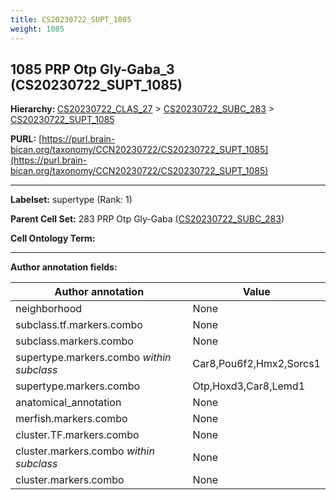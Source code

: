 ```yaml
---
title: CS20230722_SUPT_1085
weight: 1085
---
```

## 1085 PRP Otp Gly-Gaba_3 (CS20230722_SUPT_1085)
<b>Hierarchy: </b>
[CS20230722_CLAS_27](../CS20230722_CLAS_27) >
[CS20230722_SUBC_283](../CS20230722_SUBC_283) >
[CS20230722_SUPT_1085](../CS20230722_SUPT_1085)

**PURL:** [https://purl.brain-bican.org/taxonomy/CCN20230722/CS20230722_SUPT_1085](https://purl.brain-bican.org/taxonomy/CCN20230722/CS20230722_SUPT_1085)

---


**Labelset:** supertype (Rank: 1)

**Parent Cell Set:** 283 PRP Otp Gly-Gaba ([CS20230722_SUBC_283](../CS20230722_SUBC_283))



**Cell Ontology Term:** 

[MARKER GENES.]: #


---

[TRANSFERRED ANNOTATIONS.]: #


[AUTHOR ANNOTATION FIELDS.]: #


**Author annotation fields:**

| Author annotation | Value |
|-------------------|-------|
|neighborhood|None|
|subclass.tf.markers.combo|None|
|subclass.markers.combo|None|
|supertype.markers.combo _within subclass_|Car8,Pou6f2,Hmx2,Sorcs1|
|supertype.markers.combo|Otp,Hoxd3,Car8,Lemd1|
|anatomical_annotation|None|
|merfish.markers.combo|None|
|cluster.TF.markers.combo|None|
|cluster.markers.combo _within subclass_|None|
|cluster.markers.combo|None|
